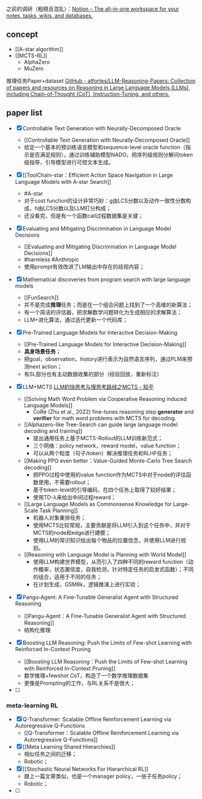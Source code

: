 之前的调研（粗糙且混乱）：[Notion – The all-in-one workspace for your notes, tasks, wikis, and databases.](https://chipped-icicle-2f0.notion.site/Q-3fa70d44521e4666a565d2c1382d7f59?pvs=4)
## concept
- [[A-star algorithm]]
- [[MCTS-RL]]
	- AlphaZero
	- MuZero

推理任务Paper+dataset
[GitHub - atfortes/LLM-Reasoning-Papers: Collection of papers and resources on Reasoning in Large Language Models (LLMs), including Chain-of-Thought (CoT), Instruction-Tuning, and others.](https://github.com/atfortes/LLM-Reasoning-Papers)


## paper list
- [x] Controllable Text Generation with Neurally-Decomposed Oracle
	- [[Controllable Text Generation with Neurally-Decomposed Oracle]] 
	- 给定一个基本的预训练语言模型和sequence-level oracle function（指示是否满足规则），通过训练辅助模型NADO，把序列级规则分解问token级指导，引导模型进行可控文本生成。
- [x] [[ToolChain-star：Efficient Action Space Navigation in Large Language Models with A-star Search]]
	- #A-star 
	- 对于cost function的设计非常巧妙：g由LCS分数以及动作一致性分数构成，h由LCS分数以及LLM打分构成；
	- 还没看完，但是有一个函数call过程数据集是关键；
- [x] Evaluating and Mitigating Discrimination in Language Model Decisions
	- [[Evaluating and Mitigating Discrimination in Language Model Decisions]]
	- #harmless #Anthropic 
	- 使用prompt有效改进了LM输出中存在的歧视内容；
- [x] Mathematical discoveries from program search with large language models
	- [[FunSearch]] 
	- 并不是完成**推理**任务；而是在一个组合问题上找到了一个高维的新算法；
	- 有一个简洁的评估器，把求解数学问题转化为生成相应的求解算法；
	- LLM+进化算法，通过迭代更新一个代码库；
- [x] Pre-Trained Language Models for Interactive Decision-Making
	- [[Pre-Trained Language Models for Interactive Decision-Making]]  
	- **具身场景任务**；
	- 把goal，observation，history进行表示为自然语言序列，通过PLM来预测next action；
	- 有SL部分也有主动数据收集的部分（经验回放，重新标注）
- [x] LLM+MCTS  [LLM的快思考与慢思考路线之MCTS - 知乎](https://zhuanlan.zhihu.com/p/659230417)
	- [[Solving Math Word Problem via Cooperative Reasoning induced Language Models]]
		- CoRe (Zhu et al., 2022) fine-tunes reasoning step **generator** and **verifier** for math word problems with MCTS for decoding.
	- [[Alphazero-like Tree-Search can guide large language model decoding and training]]
		- 提出通用任务上基于MCTS-Rollout的LLM训练新范式；
		- 三个网络：policy network，reward model，value function；
		- 可以从两个粒度（句子/token）解决推理任务和RLHF任务；
	- [[Making PPO even better：Value-Guided Monte-Carlo Tree Search decoding]]
		- 把PPO过程中使用的value function作为MCTS中对于node的评估函数使用，不需要rollout；
		- 基于token-level的引导编码，在四个任务上取得了较好结果；
		- 使用TD-λ来给出中间过程reward；
	- [[Large Language Models as Commonsense Knowledge for Large-Scale Task Planning]]
		- 机器人对象重排任务；
		- 使用MCTS比较常规，主要贡献是将LLM引入到这个任务中，并对于MCTS的node和edge进行建模；
		- 使用LLM的常识知识给出每个物品的位置信念，并使用LLM进行规划。
	- [[Reasoning with Language Model is Planning with World Model]]
		- 使用LLM构建世界模型，从而引入了四种不同的reward function（动作概率，状态置信度，自我检测，针对特定任务的启发式函数）；不同的组合，适用于不同的任务；
		- 在计划生成，GSM8k，逻辑推演上进行实验；
- [x] Pangu-Agent: A Fine-Tunable Generalist Agent with Structured Reasoning
	- [[Pangu-Agent：A Fine-Tunable Generalist Agent with Structured Reasoning]]
	- 结构化推理

- [x] Boosting LLM Reasoning: Push the Limits of Few-shot Learning with Reinforced In-Context Pruning
	- [[Boosting LLM Reasoning：Push the Limits of Few-shot Learning with Reinforced In-Context Pruning]]
	- 数学推理+fewshot CoT，构造了一个数学推理数据集
	- 更像是Prompting的工作，与RL关系不是很大；

- [ ] 

### meta-learning RL
- [x] Q-Transformer: Scalable Offline Reinforcement Learning via Autoregressive Q-Functions
	- [[Q-Transformer：Scalable Offline Reinforcement Learning via Autoregressive Q-Functions]]
- [x] [[Meta Learning Shared Hierarchies]]
	- 相似任务之间的迁移；
	- Robotic；
- [x] [[Stochastic Neural Networks For Hierarchical RL]]
	- 跟上一篇文章类似，也是一个manager policy，一些子任务policy；
	- Robotic；
- [ ] 


